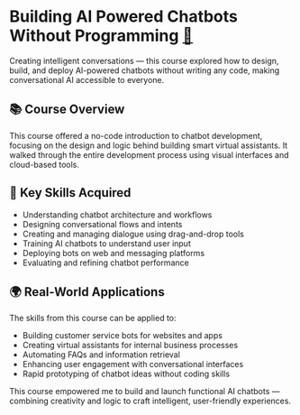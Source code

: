 # Building AI Powered Chatbots Without Programming [🔗](https://coursera.org/share/60e1634d05b0b4155bb1d622b0e2b3b1)

Creating intelligent conversations — this course explored how to design, build, and deploy AI-powered chatbots without writing any code, making conversational AI accessible to everyone.

## 📚 Course Overview

This course offered a no-code introduction to chatbot development, focusing on the design and logic behind building smart virtual assistants. It walked through the entire development process using visual interfaces and cloud-based tools.

## 🧠 Key Skills Acquired

- Understanding chatbot architecture and workflows  
- Designing conversational flows and intents  
- Creating and managing dialogue using drag-and-drop tools  
- Training AI chatbots to understand user input  
- Deploying bots on web and messaging platforms  
- Evaluating and refining chatbot performance

## 🌍 Real-World Applications

The skills from this course can be applied to:

- Building customer service bots for websites and apps  
- Creating virtual assistants for internal business processes  
- Automating FAQs and information retrieval  
- Enhancing user engagement with conversational interfaces  
- Rapid prototyping of chatbot ideas without coding skills

This course empowered me to build and launch functional AI chatbots — combining creativity and logic to craft intelligent, user-friendly experiences.